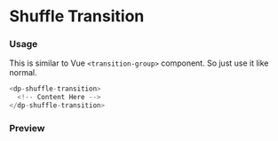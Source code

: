 # Shuffle Transition

### Usage
This is similar to Vue `<transition-group>` component. So just use it like normal.
```js
<dp-shuffle-transition>
  <!-- Content Here -->
</dp-shuffle-transition>
```
### Preview
<!-- STORY -->
